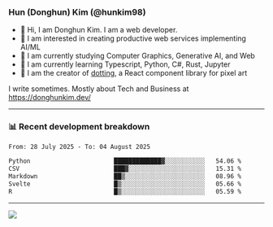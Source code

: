 ### Hun (Donghun) Kim (@hunkim98)

- 👋 Hi, I am Donghun Kim. I am a web developer. 
- 🤔 I am interested in creating productive web services implementing AI/ML
- 🔭 I am currently studying Computer Graphics, Generative AI, and Web 
- 🌱 I am currently learning Typescript, Python, C#, Rust, Jupyter
- 🎨 I am the creator of [dotting](https://github.com/hunkim98/dotting), a React component library for pixel art

I write sometimes. Mostly about Tech and Business at https://donghunkim.dev/

---
### 📊 Recent development breakdown
<!--START_SECTION:waka-->

```txt
From: 28 July 2025 - To: 04 August 2025

Python                       █████████████▓░░░░░░░░░░░   54.06 %
CSV                          ███▓░░░░░░░░░░░░░░░░░░░░░   15.31 %
Markdown                     ██▒░░░░░░░░░░░░░░░░░░░░░░   08.96 %
Svelte                       █▒░░░░░░░░░░░░░░░░░░░░░░░   05.66 %
R                            █▒░░░░░░░░░░░░░░░░░░░░░░░   05.59 %
```

<!--END_SECTION:waka-->
---

<!-- <div align='center'> -->
  <img align="center" src="https://github-readme-stats.vercel.app/api?username=hunkim98&theme=dark&show_icons=true"/>
<!-- </div> -->
<!--
**hunkim98/hunkim98** is a ✨ _special_ ✨ repository because its `README.md` (this file) appears on your GitHub profile.

Here are some ideas to get you started:

- 🔭 I’m currently working on ...
- 🌱 I’m currently learning ...
- 👯 I’m looking to collaborate on ...
- 🤔 I’m looking for help with ...
- 💬 Ask me about ...
- 📫 How to reach me: ...
- 😄 Pronouns: ...
- ⚡ Fun fact: ...
-->
